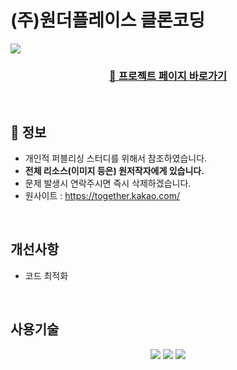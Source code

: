# (주)원더플레이스 클론코딩
<a href="https://kimhyeoonju.github.io/clone-wp/">
  <img src="https://github.com/user-attachments/assets/97f86a88-31b7-44c5-8c21-98fef2532508">
</a>

<div style="margin: 0 auto; text-align: center;" align="center" >
  <h3 align="center">
    <a href="https://kimhyeoonju.github.io/clone-wp/" text-decoration="none">
        🔗 프로젝트 페이지 바로가기
    </a>
  </h3>
</div>

<br/>

## 🔎 정보

- 개인적 퍼블리싱 스터디를 위해서 참조하였습니다.
- <b>전체 리소스(이미지 등은) 원저작자에게 있습니다.</b>
- 문제 발생시 연락주시면 즉시 삭제하겠습니다.
- 원사이트 : https://together.kakao.com/

<br/>

## 개선사항

- 코드 최적화

<br/>

## 사용기술
<div style="margin: 0 auto; text-align: center;" align="center">
  <img src="https://img.shields.io/badge/HTML5-E34F26?style=for-the-badge&logo=HTML5&logoColor=white">
  <img src="https://img.shields.io/badge/CSS3-1572B6?style=for-the-badge&logo=CSS3&logoColor=white">
  <img src="https://img.shields.io/badge/Javascript-F7DF1E?style=for-the-badge&logo=Javascript&logoColor=white">
</div>
